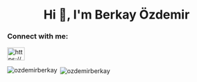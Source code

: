 <h1 align="center">Hi 👋, I'm Berkay Özdemir</h1>

<h3 align="left">Connect with me:</h3>
<p align="left">
<a href="https://linkedin.com/in/https://www.linkedin.com/in/berkayozd/" target="blank"><img align="center" src="https://raw.githubusercontent.com/rahuldkjain/github-profile-readme-generator/master/src/images/icons/Social/linked-in-alt.svg" alt="https://www.linkedin.com/in/berkayozd/" height="30" width="40" /></a>
</p>

<p><img align="left" src="https://github-readme-stats.vercel.app/api/top-langs?username=ozdemirberkay&show_icons=true&locale=en&layout=compact" alt="ozdemirberkay" /></p>

<p>&nbsp;<img align="center" src="https://github-readme-stats.vercel.app/api?username=ozdemirberkay&show_icons=true&locale=en" alt="ozdemirberkay" /></p>

